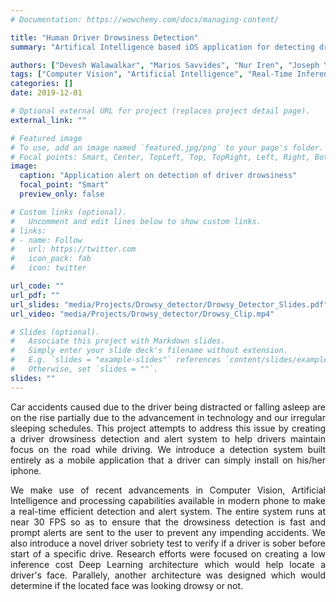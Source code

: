 ```yaml
---
# Documentation: https://wowchemy.com/docs/managing-content/

title: "Human Driver Drowsiness Detection"
summary: "Artifical Intelligence based iOS application for detecting driver drowsiness"

authors: ["Devesh Walawalkar", "Marios Savvides", "Nur Iren", "Joseph Yankel", "Dhananjay Sharma", "Sreena Nallamothu"]
tags: ["Computer Vision", "Artificial Intelligence", "Real-Time Inference", "iOS App Development","Engineering"]
categories: []
date: 2019-12-01

# Optional external URL for project (replaces project detail page).
external_link: ""

# Featured image
# To use, add an image named `featured.jpg/png` to your page's folder.
# Focal points: Smart, Center, TopLeft, Top, TopRight, Left, Right, BottomLeft, Bottom, BottomRight.
image:
  caption: "Application alert on detection of driver drowsiness"
  focal_point: "Smart"
  preview_only: false

# Custom links (optional).
#   Uncomment and edit lines below to show custom links.
# links:
# - name: Follow
#   url: https://twitter.com
#   icon_pack: fab
#   icon: twitter

url_code: ""
url_pdf: ""
url_slides: "media/Projects/Drowsy_detector/Drowsy_Detector_Slides.pdf"
url_video: "media/Projects/Drowsy_detector/Drowsy_Clip.mp4"

# Slides (optional).
#   Associate this project with Markdown slides.
#   Simply enter your slide deck's filename without extension.
#   E.g. `slides = "example-slides"` references `content/slides/example-slides.md`.
#   Otherwise, set `slides = ""`.
slides: ""
---
```


<div style="text-align: justify">  Car accidents caused due to the driver being distracted or falling asleep are on the rise partially due to the advancement in technology and our irregular sleeping schedules. This project attempts to address this issue by creating a driver drowsiness detection and alert system to help drivers maintain focus on the road while driving. We introduce a detection system built entirely as a mobile application that a driver can simply install on his/her iphone. 

We make use of recent advancements in Computer Vision, Artificial Intelligence and processing capabilities available in modern phone to make a real-time efficient detection and alert system. The entire system runs at near 30 FPS so as to ensure that the drowsiness detection is fast and prompt alerts are sent to the user to prevent any impending accidents. We also introduce a novel driver sobriety test to verify if a driver is sober before start of a specific drive. Research efforts were focused on creating a low inference cost Deep Learning architecture which would help locate a driver's face. Parallely, another architecture was designed which would determine if the located face was looking drowsy or not. </div>